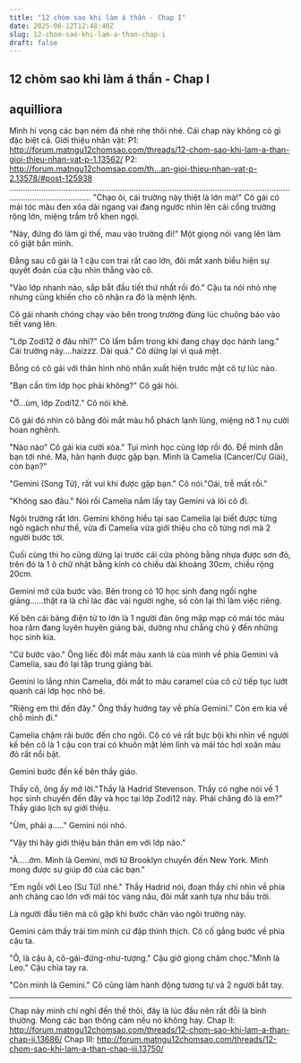 ```yaml
---
title: "12 chòm sao khi làm á thần - Chap I"
date: 2025-06-12T12:48:40Z
slug: 12-chom-sao-khi-lam-a-than-chap-i
draft: false
---
```


## 12 chòm sao khi làm á thần - Chap I

## aquilliora

Mình hi vọng các bạn ném đá nhè nhẹ thôi nhé.
Cái chap này không có gì đặc biệt cả.
Giới thiệu nhân vật: P1: http://forum.matngu12chomsao.com/threads/12-chom-sao-khi-lam-a-than-gioi-thieu-nhan-vat-p-1.13562/
P2: http://forum.matngu12chomsao.com/th...an-gioi-thieu-nhan-vat-p-2.13578/#post-125938
................................................................................................................................................................
"Chao ôi, cái trường này thiệt là lớn mà!" Cô gái có mái tóc màu đen xõa dài ngang vai đang ngước nhìn lên cái cổng trường rộng lớn, miệng trầm trồ khen ngợi.
 
"Này, đứng đó làm gì thế, mau vào trường đi!" Một giọng nói vang lên làm cô giật bắn mình.
 
Đằng sau cô gái là 1 cậu con trai rất cao lớn, đôi mắt xanh biểu hiện sự quyết đoán của cậu nhìn thẳng vào cô.
 
"Vào lớp nhanh nào, sắp bắt đầu tiết thứ nhất rồi đó." Cậu ta nói nhỏ nhẹ nhưng cũng khiến cho cô nhận ra đó là mệnh lệnh.
 
Cô gái nhanh chóng chạy vào bên trong trường đúng lúc chuông báo vào tiết vang lên.
 
"Lớp Zodi12 ở đâu nhỉ?" Cô lẩm bẩm trong khi đang chạy dọc hành lang." Cái trường này....haizzz. Dài quá." Cô dừng lại vì quá mệt.
 
Bỗng có cô gái với thân hình nhỏ nhắn xuất hiện trước mặt cô tự lúc nào.
 
"Bạn cần tìm lớp học phải không?" Cô gái hỏi.
 
"Ờ...ùm, lớp Zodi12." Cô nói khẽ.
 
Cô gái đó nhìn cô bằng đôi mắt màu hổ phách lạnh lùng, miệng nở 1 nụ cười hoan nghênh.
 
"Nào nào" Cô gái kia cười xòa." Tụi mình học cũng lớp rồi đó. Để mình dẫn bạn tới nhé. Mà, hân hạnh được gặp bạn. Mình là Camelia (Cancer/Cự Giải), còn bạn?"
 
"Gemini (Song Tử), rất vui khi được gặp bạn." Cô nói."Oái, trễ mất rồi."
 
"Không sao đâu." Nói rồi Camelia nắm lấy tay Gemini và lôi cô đi.
 
Ngôi trường rất lớn. Gemini không hiểu tại sao Camelia lại biết được từng ngõ ngách như thế, vừa đi Camelia vừa giới thiệu cho cô từng nơi mà 2 người bước tới.
 
Cuối cùng thì họ cũng dừng lại trước cái cửa phòng bằng nhựa được sơn đỏ, trên đó là 1 ô chữ nhật bằng kính có chiều dài khoảng 30cm, chiều rộng 20cm.
 
Gemini mở cửa bước vào. Bên trong có 10 học sinh đang ngồi nghe giảng......thật ra là chỉ lác đác vài người nghe, số còn lại thì làm việc riêng.
 
Kế bên cái bảng điện tử to lớn là 1 người đàn ông mập mạp có mái tóc màu hoa râm đang luyên huyên giảng bài, dường như chẳng chú ý đến những học sinh kia.
 
"Cứ bước vào." Ông liếc đôi mắt màu xanh lá của mình về phía Gemini và Camelia, sau đó lại tập trung giảng bài.
 
Gemini lo lắng nhìn Camelia, đôi mắt to màu caramel của cô cứ tiếp tục lướt quanh cái lớp học nhỏ bé.
 
"Riêng em thì đến đây." Ông thầy hướng tay về phía Gemini." Còn em kia về chỗ mình đi."
 
Camelia chậm rãi bước đến cho ngồi. Cô có vẻ rất bực bội khi nhìn về người kế bên cô là 1 cậu con trai có khuôn mặt lém lỉnh và mái tóc hơi xoăn màu đỏ rất nổi bật.
 
Gemini bước đến kế bên thầy giáo.
 
Thấy cô, ông ấy mở lời."Thầy là Hadrid Stevenson. Thầy có nghe nói về 1 học sinh chuyển đến đây và học tại lớp Zodi12 này. Phải chăng đó là em?" Thầy giáo lịch sự giới thiệu.
 
"Ùm, phải ạ....." Gemini nói nhỏ.
 
"Vậy thì hãy giới thiệu bản thân em với lớp nào."
 
"À.....ờm. Mình là Gemini, mới từ Brooklyn chuyển đến New York. Mình mong được sự giúp đỡ của các bạn."
 
"Em ngồi với Leo (Sư Tử) nhé." Thầy Hadrid nói, đoạn thầy chỉ nhìn về phía anh chàng cao lớn với mái tóc vàng nâu, đôi mắt xanh tựa như bầu trời.
 
Là người đầu tiên mà cô gặp khi bước chân vào ngôi trường này.
 
Gemini cảm thấy trái tim mình cứ đập thình thịch. Cô cố gắng bước về phía cậu ta.
 
"Ô, là cậu à, cô-gái-đứng-như-tượng." Cậu giở giọng châm chọc."Mình là Leo." Cậu chìa tay ra.
 
"Còn mình là Gemini." Cô cũng làm hành động tương tự và 2 người bắt tay.
___________________________________________________________________________________________
Chap này mình chỉ nghĩ đến thế thôi, đây là lúc đầu nên rất đỗi là bình thường.
Mong các bạn thông cảm nếu nó không hay.
Chap II: http://forum.matngu12chomsao.com/threads/12-chom-sao-khi-lam-a-than-chap-ii.13686/
Chap III: http://forum.matngu12chomsao.com/threads/12-chom-sao-khi-lam-a-than-chap-iii.13750/
